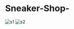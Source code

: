 # Sneaker-Shop-
![s1](https://github.com/sattunikam/Sneaker-Shop-/assets/98211397/d1f789a1-a739-466f-8017-052917e74488)
![s2](https://github.com/sattunikam/Sneaker-Shop-/assets/98211397/287acbd2-bc29-46e2-98ad-1e0345fa290b)
